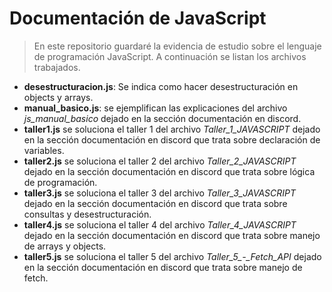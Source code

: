# Documentación de JavaScript
 > En este repositorio guardaré la evidencia de estudio sobre el lenguaje de programación JavaScript. A continuación se listan los archivos trabajados.

- **desestructuracion.js**: Se indica como hacer desestructuración en objects y arrays.
- **manual_basico.js**: se ejemplifican las explicaciones del archivo *js_manual_basico* dejado en la sección documentación en discord.
- **taller1.js** se soluciona el taller 1 del archivo *Taller_1_JAVASCRIPT* dejado en la sección documentación en discord que trata sobre declaración de variables.
- **taller2.js** se soluciona el taller 2 del archivo *Taller_2_JAVASCRIPT* dejado en la sección documentación en discord que trata sobre lógica de programación.
- **taller3.js** se soluciona el taller 3 del archivo *Taller_3_JAVASCRIPT* dejado en la sección documentación en discord que trata sobre consultas y desestructuración.
- **taller4.js** se soluciona el taller 4 del archivo *Taller_4_JAVASCRIPT* dejado en la sección documentación en discord que trata sobre manejo de arrays y objects.
- **taller5.js** se soluciona el taller 5 del archivo *Taller_5_-_Fetch_API* dejado en la sección documentación en discord que trata sobre manejo de fetch.